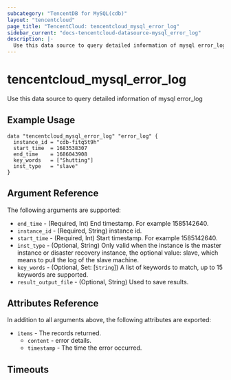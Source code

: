 ```yaml
---
subcategory: "TencentDB for MySQL(cdb)"
layout: "tencentcloud"
page_title: "TencentCloud: tencentcloud_mysql_error_log"
sidebar_current: "docs-tencentcloud-datasource-mysql_error_log"
description: |-
  Use this data source to query detailed information of mysql error_log
---
```


# tencentcloud_mysql_error_log

Use this data source to query detailed information of mysql error_log

## Example Usage

```hcl
data "tencentcloud_mysql_error_log" "error_log" {
  instance_id = "cdb-fitq5t9h"
  start_time  = 1683538307
  end_time    = 1686043908
  key_words   = ["Shutting"]
  inst_type   = "slave"
}
```

## Argument Reference

The following arguments are supported:

* `end_time` - (Required, Int) End timestamp. For example 1585142640.
* `instance_id` - (Required, String) instance id.
* `start_time` - (Required, Int) Start timestamp. For example 1585142640.
* `inst_type` - (Optional, String) Only valid when the instance is the master instance or disaster recovery instance, the optional value: slave, which means to pull the log of the slave machine.
* `key_words` - (Optional, Set: [`String`]) A list of keywords to match, up to 15 keywords are supported.
* `result_output_file` - (Optional, String) Used to save results.

## Attributes Reference

In addition to all arguments above, the following attributes are exported:

* `items` - The records returned.
  * `content` - error details.
  * `timestamp` - The time the error occurred.


## Timeouts

<no value>


